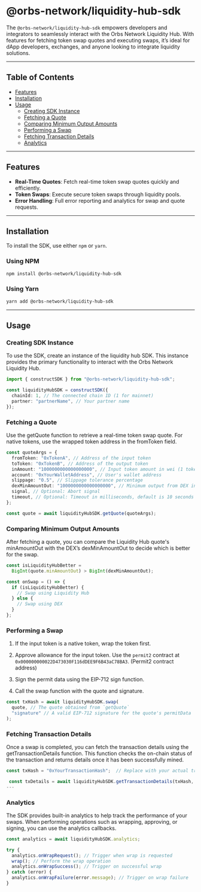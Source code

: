 # **@orbs-network/liquidity-hub-sdk**

The `@orbs-network/liquidity-hub-sdk` empowers developers and integrators to seamlessly interact with the Orbs Network Liquidity Hub. With features for fetching token swap quotes and executing swaps, it’s ideal for dApp developers, exchanges, and anyone looking to integrate liquidity solutions.

---

## **Table of Contents**

- [Features](#features)
- [Installation](#installation)
- [Usage](#usage)
  - [Creating SDK Instance](#creating-sdk-instance)
  - [Fetching a Quote](#fetching-a-quote)
  - [Comparing Minimum Output Amounts](#comparing-minimum-output-amounts)
  - [Performing a Swap](#performing-a-swap)
  - [Fetching Transaction Details](#fetching-transaction-details)
  - [Analytics](#analytics)

---

## **Features**

- **Real-Time Quotes**: Fetch real-time token swap quotes quickly and efficiently.
- **Token Swaps**: Execute secure token swaps through liquidity pools.
- **Error Handling**: Full error reporting and analytics for swap and quote requests.

---

## **Installation**

To install the SDK, use either `npm` or `yarn`.

### **Using NPM**

```bash
npm install @orbs-network/liquidity-hub-sdk

```

### Using Yarn

```bash
yarn add @orbs-network/liquidity-hub-sdk
```

---

## **Usage**

### **Creating SDK Instance**

To use the SDK, create an instance of the liquidity hub SDK. This instance provides the primary functionality to interact with the Orbs Network Liquidity Hub.

```typescript
import { constructSDK } from "@orbs-network/liquidity-hub-sdk";

const liquidityHubSDK = constructSDK({
  chainId: 1, // The connected chain ID (1 for mainnet)
  partner: "partnerName", // Your partner name
});
```

### Fetching a Quote

Use the getQuote function to retrieve a real-time token swap quote. For native tokens, use the wrapped token address in the fromToken field.

```typescript
const quoteArgs = {
  fromToken: "0xTokenA", // Address of the input token
  toToken: "0xTokenB", // Address of the output token
  inAmount: "1000000000000000000", // Input token amount in wei (1 token)
  account: "0xYourWalletAddress", // User's wallet address
  slippage: "0.5", // Slippage tolerance percentage
  dexMinAmountOut: "1000000000000000000", // Minimum output from DEX in wei
  signal, // Optional: Abort signal
  timeout, // Optional: Timeout in milliseconds, default is 10 seconds
};

const quote = await liquidityHubSDK.getQuote(quoteArgs);
```

### Comparing Minimum Output Amounts

After fetching a quote, you can compare the Liquidity Hub quote's minAmountOut with the DEX’s dexMinAmountOut to decide which is better for the swap.

```typescript
const isLiquidityHubBetter =
  BigInt(quote.minAmountOut) > BigInt(dexMinAmountOut);

const onSwap = () => {
  if (isLiquidityHubBetter) {
    // Swap using Liquidity Hub
  } else {
    // Swap using DEX
  }
};
```

### Performing a Swap

1. If the input token is a native token, wrap the token first.

2. Approve allowance for the input token. Use the `permit2` contract at `0x000000000022D473030F116dDEE9F6B43aC78BA3`. (Permit2 contract address)

3. Sign the permit data using the EIP-712 sign function.

4. Call the swap function with the quote and signature.

```typescript
const txHash = await liquidityHubSDK.swap(
  quote, // The quote obtained from `getQuote`
  "signature" // A valid EIP-712 signature for the quote's permitData
);
```

### Fetching Transaction Details

Once a swap is completed, you can fetch the transaction details using the getTransactionDetails function. This function checks the on-chain status of the transaction and returns details once it has been successfully mined.

```typescript
const txHash = "0xYourTransactionHash";  // Replace with your actual transaction hash you got from swap function

 const txDetails = await liquidityHubSDK.getTransactionDetails(txHash, quote);
---
```

### Analytics

The SDK provides built-in analytics to help track the performance of your swaps. When performing operations such as wrapping, approving, or signing, you can use the analytics callbacks.

```typescript
const analytics = await liquidityHubSDK.analytics;

try {
  analytics.onWrapRequest(); // Trigger when wrap is requested
  wrap(); // Perform the wrap operation
  analytics.onWrapSuccess(); // Trigger on successful wrap
} catch (error) {
  analytics.onWrapFailure(error.message); // Trigger on wrap failure
}
```

